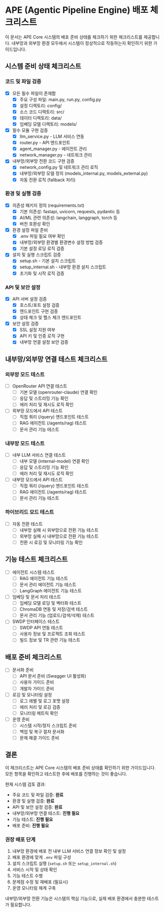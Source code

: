 # APE (Agentic Pipeline Engine) 배포 체크리스트

이 문서는 APE Core 시스템의 배포 준비 상태를 체크하기 위한 체크리스트를 제공합니다. 내부망과 외부망 환경 모두에서 시스템이 정상적으로 작동하는지 확인하기 위한 가이드입니다.

## 시스템 준비 상태 체크리스트

### 코드 및 파일 검증

- [x] 모든 필수 파일이 존재함
  - [x] 주요 구성 파일: main.py, run.py, config.py
  - [x] 설정 디렉토리: config/
  - [x] 소스 코드 디렉토리: src/
  - [x] 데이터 디렉토리: data/
  - [x] 임베딩 모델 디렉토리: models/

- [x] 필수 모듈 구현 검증
  - [x] llm_service.py - LLM 서비스 연동
  - [x] router.py - API 엔드포인트
  - [x] agent_manager.py - 에이전트 관리
  - [x] network_manager.py - 네트워크 관리

- [x] 내부망/외부망 전환 코드 구현 검증
  - [x] network_config.py 및 네트워크 관리 로직
  - [x] 내부망/외부망 모델 정의 (models_internal.py, models_external.py)
  - [x] 자동 전환 로직 (fallback 처리)

### 환경 및 실행 검증

- [x] 의존성 패키지 정의 (requirements.txt)
  - [x] 기본 의존성: fastapi, uvicorn, requests, pydantic 등
  - [x] AI/ML 관련 의존성: langchain, langgraph, torch 등
  - [x] 버전 호환성 확인

- [x] 환경 설정 파일 준비
  - [x] .env 파일 필요 여부 확인
  - [x] 내부망/외부망 환경별 환경변수 설정 방법 검증
  - [x] 기본 설정 로딩 로직 검증

- [x] 설치 및 실행 스크립트 검증
  - [x] setup.sh - 기본 설치 스크립트
  - [x] setup_internal.sh - 내부망 환경 설치 스크립트
  - [x] 초기화 및 시작 로직 검증

### API 및 보안 설정

- [x] API 서버 설정 검증
  - [x] 호스트/포트 설정 검증
  - [x] 엔드포인트 구현 검증
  - [x] 상태 체크 및 헬스 체크 엔드포인트

- [x] 보안 설정 검증
  - [x] SSL 설정 지원 여부
  - [x] API 키 및 인증 로직 구현
  - [x] 내부망 연결 설정 보안 검증

## 내부망/외부망 연결 테스트 체크리스트

### 외부망 모드 테스트

- [ ] OpenRouter API 연결 테스트
  - [ ] 기본 모델 (openrouter-claude) 연결 확인
  - [ ] 응답 및 스트리밍 기능 확인
  - [ ] 에러 처리 및 재시도 로직 확인

- [ ] 외부망 모드에서 API 테스트
  - [ ] 직접 쿼리 (/query) 엔드포인트 테스트
  - [ ] RAG 에이전트 (/agents/rag) 테스트
  - [ ] 문서 관리 기능 테스트

### 내부망 모드 테스트

- [ ] 내부 LLM 서비스 연결 테스트
  - [ ] 내부 모델 (internal-model) 연결 확인
  - [ ] 응답 및 스트리밍 기능 확인
  - [ ] 에러 처리 및 재시도 로직 확인

- [ ] 내부망 모드에서 API 테스트
  - [ ] 직접 쿼리 (/query) 엔드포인트 테스트
  - [ ] RAG 에이전트 (/agents/rag) 테스트
  - [ ] 문서 관리 기능 테스트

### 하이브리드 모드 테스트

- [ ] 자동 전환 테스트
  - [ ] 내부망 실패 시 외부망으로 전환 기능 테스트
  - [ ] 외부망 실패 시 내부망으로 전환 기능 테스트
  - [ ] 전환 시 로깅 및 모니터링 기능 확인

## 기능 테스트 체크리스트

- [ ] 에이전트 시스템 테스트
  - [ ] RAG 에이전트 기능 테스트
  - [ ] 문서 관리 에이전트 기능 테스트
  - [ ] LangGraph 에이전트 기능 테스트

- [ ] 임베딩 및 문서 처리 테스트
  - [ ] 임베딩 모델 로딩 및 벡터화 테스트
  - [ ] ChromaDB 연동 및 저장/검색 테스트
  - [ ] 문서 관리 기능 (업로드/검색/삭제) 테스트

- [ ] SWDP 인터페이스 테스트
  - [ ] SWDP API 연동 테스트
  - [ ] 사용자 정보 및 프로젝트 조회 테스트
  - [ ] 빌드 정보 및 TR 관련 기능 테스트

## 배포 준비 체크리스트

- [ ] 문서화 준비
  - [ ] API 문서 준비 (Swagger UI 활성화)
  - [ ] 사용자 가이드 준비
  - [ ] 개발자 가이드 준비

- [ ] 로깅 및 모니터링 설정
  - [ ] 로그 레벨 및 로그 포맷 설정
  - [ ] 에러 처리 및 로깅 검증
  - [ ] 모니터링 메트릭 확인

- [ ] 운영 준비
  - [ ] 시스템 시작/정지 스크립트 준비
  - [ ] 백업 및 복구 절차 문서화
  - [ ] 문제 해결 가이드 준비

## 결론

이 체크리스트는 APE Core 시스템의 배포 준비 상태를 확인하기 위한 가이드입니다. 모든 항목을 확인하고 테스트한 후에 배포를 진행하는 것이 좋습니다.

현재 시스템 검토 결과:
- 주요 코드 및 파일 검증: **완료**
- 환경 및 실행 검증: **완료**
- API 및 보안 설정 검증: **완료**
- 내부망/외부망 연결 테스트: **진행 필요**
- 기능 테스트: **진행 필요**
- 배포 준비: **진행 필요**

### 권장 배포 단계

1. 내부망 환경에 배포 전 내부 LLM 서비스 연결 정보 확인 및 설정
2. 배포 환경에 맞게 `.env` 파일 구성
3. 설치 스크립트 실행 (`setup.sh` 또는 `setup_internal.sh`)
4. 서비스 시작 및 상태 확인
5. 기능 테스트 수행
6. 문제점 수정 및 재배포 (필요시)
7. 운영 모니터링 체계 구축

내부망/외부망 전환 기능은 시스템의 핵심 기능으로, 실제 배포 환경에서 충분한 테스트가 필요합니다.